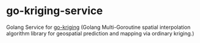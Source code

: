 # go-kriging-service

Golang Service for [go-kriging](https://github.com/lvisei/go-kriging) (Golang Multi-Goroutine spatial interpolation algorithm library for geospatial prediction and mapping via ordinary kriging.)
